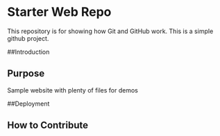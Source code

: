 # Starter Web Repo

This repository is for showing how Git and GitHub work. This is a simple github project.

##Introduction

## Purpose

Sample website with plenty of files for demos

##Deployment

## How to Contribute